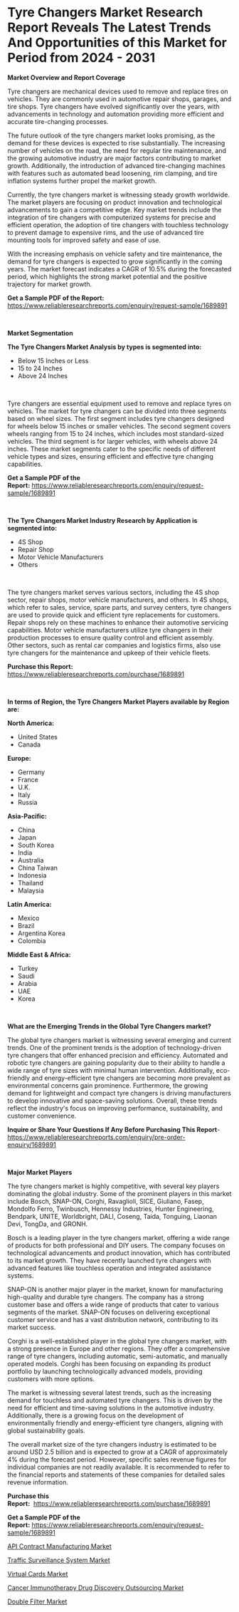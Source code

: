 <p><h1>Tyre Changers Market Research Report Reveals The Latest Trends And Opportunities of this Market for Period from 2024 - 2031</h1></p><p><strong>Market Overview and Report Coverage</strong></p>
<p><p>Tyre changers are mechanical devices used to remove and replace tires on vehicles. They are commonly used in automotive repair shops, garages, and tire shops. Tyre changers have evolved significantly over the years, with advancements in technology and automation providing more efficient and accurate tire-changing processes.</p><p>The future outlook of the tyre changers market looks promising, as the demand for these devices is expected to rise substantially. The increasing number of vehicles on the road, the need for regular tire maintenance, and the growing automotive industry are major factors contributing to market growth. Additionally, the introduction of advanced tire-changing machines with features such as automated bead loosening, rim clamping, and tire inflation systems further propel the market growth.</p><p>Currently, the tyre changers market is witnessing steady growth worldwide. The market players are focusing on product innovation and technological advancements to gain a competitive edge. Key market trends include the integration of tire changers with computerized systems for precise and efficient operation, the adoption of tire changers with touchless technology to prevent damage to expensive rims, and the use of advanced tire mounting tools for improved safety and ease of use.</p><p>With the increasing emphasis on vehicle safety and tire maintenance, the demand for tyre changers is expected to grow significantly in the coming years. The market forecast indicates a CAGR of 10.5% during the forecasted period, which highlights the strong market potential and the positive trajectory for market growth.</p></p>
<p><strong>Get a Sample PDF of the Report:</strong> <a href="https://www.reliableresearchreports.com/enquiry/request-sample/1689891">https://www.reliableresearchreports.com/enquiry/request-sample/1689891</a></p>
<p>&nbsp;</p>
<p><strong>Market Segmentation</strong></p>
<p><strong>The Tyre Changers Market Analysis by types is segmented into:</strong></p>
<p><ul><li>Below 15 Inches or Less</li><li>15 to 24 Inches</li><li>Above 24 Inches</li></ul></p>
<p>&nbsp;</p>
<p><p>Tyre changers are essential equipment used to remove and replace tyres on vehicles. The market for tyre changers can be divided into three segments based on wheel sizes. The first segment includes tyre changers designed for wheels below 15 inches or smaller vehicles. The second segment covers wheels ranging from 15 to 24 inches, which includes most standard-sized vehicles. The third segment is for larger vehicles, with wheels above 24 inches. These market segments cater to the specific needs of different vehicle types and sizes, ensuring efficient and effective tyre changing capabilities.</p></p>
<p><strong>Get a Sample PDF of the Report:</strong>&nbsp;<a href="https://www.reliableresearchreports.com/enquiry/request-sample/1689891">https://www.reliableresearchreports.com/enquiry/request-sample/1689891</a></p>
<p>&nbsp;</p>
<p><strong>The Tyre Changers Market Industry Research by Application is segmented into:</strong></p>
<p><ul><li>4S Shop</li><li>Repair Shop</li><li>Motor Vehicle Manufacturers</li><li>Others</li></ul></p>
<p>&nbsp;</p>
<p><p>The tyre changers market serves various sectors, including the 4S shop sector, repair shops, motor vehicle manufacturers, and others. In 4S shops, which refer to sales, service, spare parts, and survey centers, tyre changers are used to provide quick and efficient tyre replacements for customers. Repair shops rely on these machines to enhance their automotive servicing capabilities. Motor vehicle manufacturers utilize tyre changers in their production processes to ensure quality control and efficient assembly. Other sectors, such as rental car companies and logistics firms, also use tyre changers for the maintenance and upkeep of their vehicle fleets.</p></p>
<p><strong>Purchase this Report:</strong>&nbsp; <a href="https://www.reliableresearchreports.com/purchase/1689891">https://www.reliableresearchreports.com/purchase/1689891</a></p>
<p>&nbsp;</p>
<p><strong>In terms of Region, the Tyre Changers Market Players available by Region are:</strong></p>
<p>
    <p> <strong> North America: </strong>
        <ul>
            <li>United States</li>
            <li>Canada</li>
        </ul>
        </p> 
    <p> <strong> Europe: </strong>
        <ul>
            <li>Germany</li>
            <li>France</li>
            <li>U.K.</li>
            <li>Italy</li>
            <li>Russia</li>
        </ul>
        </p> 
    <p> <strong> Asia-Pacific: </strong>
        <ul>
            <li>China</li>
            <li>Japan</li>
            <li>South Korea</li>
            <li>India</li>
            <li>Australia</li>
            <li>China Taiwan</li>
            <li>Indonesia</li>
            <li>Thailand</li>
            <li>Malaysia</li>
        </ul>
        </p> 
    <p> <strong> Latin America: </strong>
        <ul>
            <li>Mexico</li>
            <li>Brazil</li>
            <li>Argentina Korea</li>
            <li>Colombia</li>
        </ul>
        </p> 
    <p> <strong> Middle East & Africa: </strong>
        <ul>
            <li>Turkey</li>
            <li>Saudi</li>
            <li>Arabia</li>
            <li>UAE</li>
            <li>Korea</li>
        </ul>
    </p>
    </p>
<p>&nbsp;</p>
<p><strong>What are the Emerging Trends in the Global Tyre Changers market?</strong></p>
<p><p>The global tyre changers market is witnessing several emerging and current trends. One of the prominent trends is the adoption of technology-driven tyre changers that offer enhanced precision and efficiency. Automated and robotic tyre changers are gaining popularity due to their ability to handle a wide range of tyre sizes with minimal human intervention. Additionally, eco-friendly and energy-efficient tyre changers are becoming more prevalent as environmental concerns gain prominence. Furthermore, the growing demand for lightweight and compact tyre changers is driving manufacturers to develop innovative and space-saving solutions. Overall, these trends reflect the industry's focus on improving performance, sustainability, and customer convenience.</p></p>
<p><strong>Inquire or Share Your Questions If Any Before Purchasing This Report</strong>- <a href="https://www.reliableresearchreports.com/enquiry/pre-order-enquiry/1689891">https://www.reliableresearchreports.com/enquiry/pre-order-enquiry/1689891</a></p>
<p>&nbsp;</p>
<p><strong>Major Market Players</strong></p>
<p><p>The tyre changers market is highly competitive, with several key players dominating the global industry. Some of the prominent players in this market include Bosch, SNAP-ON, Corghi, Ravaglioli, SICE, Giuliano, Fasep, Mondolfo Ferro, Twinbusch, Hennessy Industries, Hunter Engineering, Bendpark, UNITE, Worldbright, DALI, Coseng, Taida, Tonguing, Liaonan Devi, TongDa, and GRONH.</p><p>Bosch is a leading player in the tyre changers market, offering a wide range of products for both professional and DIY users. The company focuses on technological advancements and product innovation, which has contributed to its market growth. They have recently launched tyre changers with advanced features like touchless operation and integrated assistance systems.</p><p>SNAP-ON is another major player in the market, known for manufacturing high-quality and durable tyre changers. The company has a strong customer base and offers a wide range of products that cater to various segments of the market. SNAP-ON focuses on delivering exceptional customer service and has a vast distribution network, contributing to its market success.</p><p>Corghi is a well-established player in the global tyre changers market, with a strong presence in Europe and other regions. They offer a comprehensive range of tyre changers, including automatic, semi-automatic, and manually operated models. Corghi has been focusing on expanding its product portfolio by launching technologically advanced models, providing customers with more options.</p><p>The market is witnessing several latest trends, such as the increasing demand for touchless and automated tyre changers. This is driven by the need for efficient and time-saving solutions in the automotive industry. Additionally, there is a growing focus on the development of environmentally friendly and energy-efficient tyre changers, aligning with global sustainability goals.</p><p>The overall market size of the tyre changers industry is estimated to be around USD 2.5 billion and is expected to grow at a CAGR of approximately 4% during the forecast period. However, specific sales revenue figures for individual companies are not readily available. It is recommended to refer to the financial reports and statements of these companies for detailed sales revenue information.</p></p>
<p><strong>Purchase this Report:</strong>&nbsp;&nbsp;<a href="https://www.reliableresearchreports.com/purchase/1689891">https://www.reliableresearchreports.com/purchase/1689891</a></p>
<p></p>
<p><strong>Get a Sample PDF of the Report:</strong>&nbsp;<a href="https://www.reliableresearchreports.com/enquiry/request-sample/1689891">https://www.reliableresearchreports.com/enquiry/request-sample/1689891</a></p>
<p><p><a href="https://medium.com/@krithi.reportprime/analyzing-api-contract-manufacturing-market-global-industry-perspective-and-forecast-2023-to-c6d66b919597">API Contract Manufacturing Market</a></p><p><a href="https://github.com/abdelrhmankishk22/Market-Research-Report-List-2/blob/main/traffic-surveillance-system-market.md">Traffic Surveillance System Market</a></p><p><a href="https://medium.com/@krithi.reportprime/virtual-cards-nbsp-market-focuses-on-market-share-size-and-projected-forecast-till-2030-b65f638757b0">Virtual Cards Market</a></p><p><a href="https://medium.com/@krithi.reportprime/cancer-immunotherapy-drug-discovery-outsourcing-nbsp-market-focuses-on-market-share-size-and-e3d42969db31">Cancer Immunotherapy Drug Discovery Outsourcing Market</a></p><p><a href="https://github.com/mahnoor2003/Market-Research-Report-List-2/blob/main/double-filter-market.md">Double Filter Market</a></p></p>